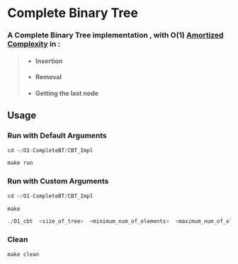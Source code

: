 # Complete Binary Tree

### A Complete Binary Tree implementation , with O(1) [Amortized Complexity](https://en.wikipedia.org/wiki/Amortized_analysis) in :
> - #### Insertion
> - #### Removal
> - #### Getting the last node

## Usage
### Run with Default Arguments
```c
cd ~/O1-CompleteBT/CBT_Impl

make run
```
### Run with Custom Arguments
```c
cd ~/O1-CompleteBT/CBT_Impl

make 

./O1_cbt  <size_of_tree>  <minimum_num_of_elements>  <maximum_num_of_elements>
```
### Clean
```c
make clean
```
